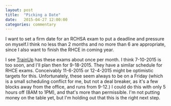 ```yaml
---
layout: post
title:  "Picking a Date"
date:   2015-04-27 12:00:00
categories: commentary
---
```


I want to set a firm date for an RCHSA exam to put a deadline and
pressure on myself.I think no less than 2 months and no more than
6 are appropriate, since I also want to finish the RHCE in coming year.

I see [TrainUp](http://www.trainup.com/TrainingDetails/189285/Red-Hat-Certified-System-Administrator-RHCSA-Exam) has these exams about once per month.
I think 7-10-2015 is too soon, and I'll plan then for 9-18-2015.
They have a similar schedule for RHCE exams.
Conceivably 11-6-2015 or 12-4-2015 might be optimistic targets for this.
Unfortunately, these seem always to be on a Friday
(which is a small scheduling conflict for me, but not a deal breaker,
as it's a few blocks away from the office, and runs from 9-12.)
I could do this with only 5 hours off (8AM to 1PM),
and that's more than permissible. I'm not putting money on the table yet,
but I'm holding out that this is the right next step.



